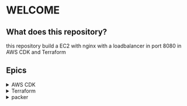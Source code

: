 # WELCOME

## What does this repository?

this repository build a EC2 with nginx with a loadbalancer in port 8080 in AWS CDK and Terraform

## Epics

<details><summary>AWS CDK</summary>

<p>

### Prerequisites

- Python
- Npm
- Aws cli
- virtualenv

### how to run the aws CDK stack

Install aws CDK

```shell
   npm install aws-cdk-lib
```

Configure your aws stacks

```shell
    aws configure
```

Bootsraping your account

```shell
cdk bootstrap aws://ACCOUNT-NUMBER/REGION
```

Move to the directory

```shell
    cd CDK
```

Create the virtual env

```shell
    source .venv/bin/activate
```

Install the dependencies

```shell
    python -m pip install -r requirements.txt
```

change in app.py the next line

```shell
    env = cdk.Environment(account='', region='')
```

Run the stack

```shell
    cdk deploy --all --require-approval never
```

Erase all

```shell
    cdk destroy --all --force
```

</p>

</details>

<details><summary>Terraform</summary>

<p>

### Prerequisites

- Terraform
- AWS cli

### how to run the aws CDK stack

create the key pair
go to variables.tf and replace 

configure the aws account

```shell
    aws configure
```
 move to the directory

 Move to the directory

```shell
    cd Terraform
```

Run the stack

```shell
    terraform init
```

```shell
    terraform apply
```
</p>

</details>

<details><summary>packer</summary>

<p>

### Prerequisites

- AWS cli
- packer

### how to run 

go to the directory
```shell
    cd packer
```

configure the aws account

```shell
    aws configure
```

 set your credentials of aws in a enviroment varible

```shell
    export AWS_ACCESS_KEY_ID="<YOUR_AWS_ACCESS_KEY_ID>"
```
```shell
    export AWS_SECRET_ACCESS_KEY="<YOUR_AWS_SECRET_ACCESS_KEY>"
```

init packer
```shell
    packer init .
```

format and validatr the template 
```shell
    packer fmt .
```
```shell
    packer validate .
```

build

format and validatr the template 
```shell
    packer build aws-ubuntu.pkr.hcl
```
</p>


</details>